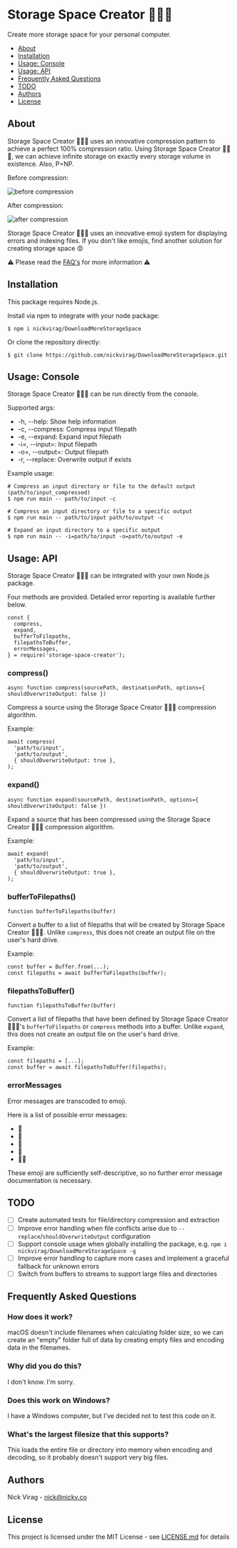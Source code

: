 # Storage Space Creator 📂💫😎

Create more storage space for your personal computer.

 * [About](#about)
 * [Installation](#installation)
 * [Usage: Console](#usage-console)
 * [Usage: API](#usage-api)
 * [Frequently Asked Questions](#frequently-asked-questions)
 * [TODO](#todo)
 * [Authors](#authors)
 * [License](#license)

## About

Storage Space Creator 📂💫😎 uses an innovative compression pattern to achieve a perfect 100% compression ratio. Using Storage Space Creator 📂💫😎, we can achieve infinite storage on exactly every storage volume in existence. Also, P=NP.

Before compression:

![before compression](doc/before.png)

After compression:

![after compression](doc/after.png)

Storage Space Creator 📂💫😎 uses an innovative emoji system for displaying errors and indexing files. If you don't like emojis, find another solution for creating storage space 😡

⚠️ Please read the [FAQ's](#frequently-asked-questions) for more information ⚠️

## Installation

This package requires Node.js.

Install via npm to integrate with your node package:
```
$ npm i nickvirag/DownloadMoreStorageSpace
```

Or clone the repository directly:
```
$ git clone https://github.com/nickvirag/DownloadMoreStorageSpace.git
```

## Usage: Console

Storage Space Creator 📂💫😎 can be run directly from the console.

Supported args:

* -h, --help: Show help information
* -c, --compress: Compress input filepath
* -e, --expand: Expand input filepath
* -i=, --input=: Input filepath
* -o=, --output=: Output filepath
* -r, --replace: Overwrite output if exists

Example usage:
```
# Compress an input directory or file to the default output (path/to/input_compressed)
$ npm run main -- path/to/input -c

# Compress an input directory or file to a specific output
$ npm run main -- path/to/input path/to/output -c

# Expand an input directory to a specific output
$ npm run main -- -i=path/to/input -o=path/to/output -e
```

## Usage: API

Storage Space Creator 📂💫😎 can be integrated with your own Node.js package.

Four methods are provided. Detailed error reporting is available further below.

```
const {
  compress,
  expand,
  bufferToFilepaths,
  filepathsToBuffer,
  errorMessages,
} = require('storage-space-creator');
```

### compress()
```
async function compress(sourcePath, destinationPath, options={ shouldOverwriteOutput: false })
```
Compress a source using the Storage Space Creator 📂💫😎 compression algorithm.

Example:
```
await compress(
  'path/to/input',
  'path/to/output',
  { shouldOverwriteOutput: true },
);
```

### expand()
```
async function expand(sourcePath, destinationPath, options={ shouldOverwriteOutput: false })
```
Expand a source that has been compressed using the Storage Space Creator 📂💫😎 compression algorithm.

Example:
```
await expand(
  'path/to/input',
  'path/to/output',
  { shouldOverwriteOutput: true },
);
```

### bufferToFilepaths()
```
function bufferToFilepaths(buffer)
```
Convert a buffer to a list of filepaths that will be created by Storage Space Creator 📂💫😎. Unlike `compress`, this does not create an output file on the user's hard drive.

Example:
```
const buffer = Buffer.from(...);
const filepaths = await bufferToFilepaths(buffer);
```

### filepathsToBuffer()
```
function filepathsToBuffer(buffer)
```
Convert a list of filepaths that have been defined by Storage Space Creator 📂💫😎's `bufferToFilepaths` or `compress` methods into a buffer. Unlike `expand`, this does not create an output file on the user's hard drive.

Example:
```
const filepaths = [...];
const buffer = await filepathsToBuffer(filepaths);
```

### errorMessages

Error messages are transcoded to emoji.

Here is a list of possible error messages:

* 🤫
* 🤔
* 🤲
* 🤯
* 🙅‍♀️

These emoji are sufficiently self-descriptive, so no further error message documentation is necessary.

## TODO

- [ ] Create automated tests for file/directory compression and extraction
- [ ] Improve error handling when file conflicts arise due to `--replace`/`shouldOverwriteOutput` configuration
- [ ] Support console usage when globally installing the package, e.g. `npm i nickvirag/DownloadMoreStorageSpace -g`
- [ ] Improve error handling to capture more cases and implement a graceful fallback for unknown errors
- [ ] Switch from buffers to streams to support large files and directories

## Frequently Asked Questions

### How does it work?
macOS doesn't include filenames when calculating folder size, so we can create an "empty" folder full of data by creating empty files and encoding data in the filenames.

### Why did you do this?
I don't know. I'm sorry.

### Does this work on Windows?
I have a Windows computer, but I've decided not to test this code on it.

### What's the largest filesize that this supports?
This loads the entire file or directory into memory when encoding and decoding, so it probably doesn't support very big files.

## Authors

Nick Virag - nick@nickv.co

## License

This project is licensed under the MIT License - see [LICENSE.md](LICENSE.md) for details

